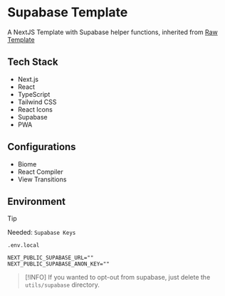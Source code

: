 # Supabase Template
A NextJS Template with Supabase helper functions, inherited from [Raw Template](https://github.com/templatable/raw)

## Tech Stack
- Next.js
- React
- TypeScript
- Tailwind CSS
- React Icons
- Supabase
- PWA

## Configurations
- Biome
- React Compiler
- View Transitions

## Environment 

> [!TIP]
> Needed: `Supabase Keys`

`.env.local`
```
NEXT_PUBLIC_SUPABASE_URL=""
NEXT_PUBLIC_SUPABASE_ANON_KEY=""
```

> [!INFO]
> If you wanted to opt-out from supabase, just delete the `utils/supabase` directory.